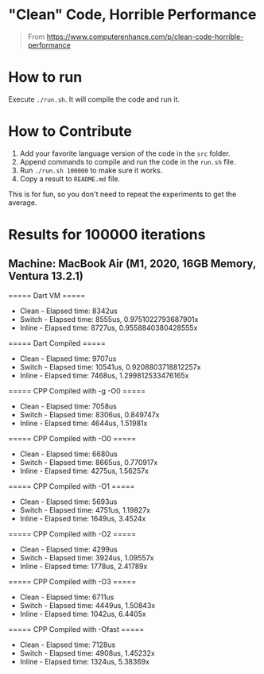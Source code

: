 # "Clean" Code, Horrible Performance

> From https://www.computerenhance.com/p/clean-code-horrible-performance

# How to run

Execute `./run.sh`. It will compile the code and run it.

# How to Contribute

1. Add your favorite language version of the code in the `src` folder.
2. Append commands to compile and run the code in the `run.sh` file.
3. Run `./run.sh 100000` to make sure it works.
4. Copy a result to `README.md` file.

This is for fun, so you don't need to repeat the experiments to
get the average.

# Results for 100000 iterations

## Machine: MacBook Air (M1, 2020, 16GB Memory, Ventura 13.2.1)

===== Dart VM =====

- Clean - Elapsed time: 8342us
- Switch - Elapsed time: 8555us, 0.9751022793687901x
- Inline - Elapsed time: 8727us, 0.9558840380428555x

===== Dart Compiled =====

- Clean - Elapsed time: 9707us
- Switch - Elapsed time: 10541us, 0.9208803718812257x
- Inline - Elapsed time: 7468us, 1.299812533476165x

===== CPP Compiled with -g -O0 =====

- Clean - Elapsed time: 7058us
- Switch - Elapsed time: 8306us, 0.849747x
- Inline - Elapsed time: 4644us, 1.51981x

===== CPP Compiled with -O0 =====

- Clean - Elapsed time: 6680us
- Switch - Elapsed time: 8665us, 0.770917x
- Inline - Elapsed time: 4275us, 1.56257x

===== CPP Compiled with -O1 =====

- Clean - Elapsed time: 5693us
- Switch - Elapsed time: 4751us, 1.19827x
- Inline - Elapsed time: 1649us, 3.4524x

===== CPP Compiled with -O2 =====

- Clean - Elapsed time: 4299us
- Switch - Elapsed time: 3924us, 1.09557x
- Inline - Elapsed time: 1778us, 2.41789x

===== CPP Compiled with -O3 =====

- Clean - Elapsed time: 6711us
- Switch - Elapsed time: 4449us, 1.50843x
- Inline - Elapsed time: 1042us, 6.4405x

===== CPP Compiled with -Ofast =====

- Clean - Elapsed time: 7128us
- Switch - Elapsed time: 4908us, 1.45232x
- Inline - Elapsed time: 1324us, 5.38369x
